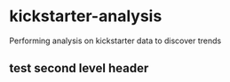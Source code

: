 # kickstarter-analysis
Performing analysis on kickstarter data to discover trends
## test second level header
